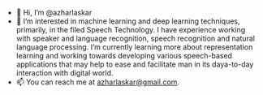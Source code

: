 - 👋 Hi, I’m @azharlaskar
- 👀 I’m interested in machine learning and deep learning techniques, primarily, in the filed Speech Technology. I have experience working with speaker and language recognition, speech recognition and natural language processing. I’m currently learning more about representation learning and working towards developing various speech-based applications that may help to ease and facilitate man in its daya-to-day interaction with digital world.
- 📫 You can reach me at azharlaskar@gmail.com.

<!---
azharlaskar/azharlaskar is a ✨ special ✨ repository because its `README.md` (this file) appears on your GitHub profile.
You can click the Preview link to take a look at your changes.
--->

